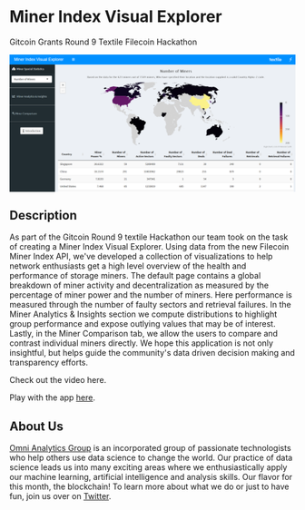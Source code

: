 # Miner Index Visual Explorer

Gitcoin Grants Round 9 Textile Filecoin Hackathon

<a href="https://crypto.omnianalytics.io/apps/git-9-textile-hack/" target="_blank"><img src="www/app.png" align="center"/></a>

## Description

As part of the Gitcoin Round 9 textile Hackathon our team took on the task of creating a Miner Index Visual Explorer.  Using data from the new Filecoin Miner Index API, we've developed a collection of visualizations to help network enthusiasts get a high level overview of the health and performance of storage miners. The default page contains a global breakdown of miner activity and decentralization as measured by the percentage of miner power and the number of miners. Here performance is measured through the number of faulty sectors and retrieval failures.  In the Miner Analytics & Insights section we compute distributions to highlight group performance and expose outlying values that may be of interest. Lastly, in the Miner Comparison tab, we allow the users to compare and contrast individual miners directly.  We hope this application is not only insightful, but helps guide the community's data driven decision making and transparency efforts. 

Check out the video here.

Play with the app [here](https://crypto.omnianalytics.io/apps/git-9-textile-hack/).

## About Us

[Omni Analytics Group](https://omnianalytics.io) is an incorporated group of passionate technologists who help others use data science to change the world. Our  practice of data science leads us into many exciting areas where we enthusiastically apply our machine learning, artificial intelligence and analysis skills. Our flavor for this month, the blockchain!  To learn more about what we do or just to have fun, join us over on [Twitter](https://twitter.com/OmniAnalytics).

